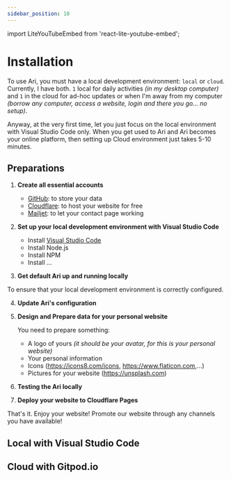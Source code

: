 ```yaml
---
sidebar_position: 10
---
```


import LiteYouTubeEmbed from 'react-lite-youtube-embed';

# Installation

To use Ari, you must have a local development environment: `local` or `cloud`. Currently, I have both. `1` local for daily activities *(in my desktop computer)* and `1` in the cloud for ad-hoc updates or when I'm away from my computer *(borrow any computer, access a website, login and there you go... no setup)*.

Anyway, at the very first time, let you just focus on the local environment with Visual Studio Code only. When you get used to Ari and Ari becomes your online platform, then setting up Cloud environment just takes 5-10 minutes.

## Preparations

1. **Create all essential accounts**

    - [GitHub](https://github.com/signup): to store your data
    - [Cloudflare](https://dash.cloudflare.com/sign-up): to host your website for free
    - [Mailjet](https://app.mailjet.com/signup?lang=en_US): to let your contact page working

2. **Set up your local development environment with Visual Studio Code**

    - Install [Visual Studio Code](https://code.visualstudio.com/)
    - Install Node.js 
    - Install NPM
	- Install ...

3. **Get default Ari up and running locally**

  To ensure that your local development environment is correctly configured.

4. **Update Ari's configuration**

5. **Design and Prepare data for your personal website**

    You need to prepare something:
    - A logo of yours *(it should be your avatar, for this is your personal website)*
	- Your personal information
	- Icons (https://icons8.com/icons, https://www.flaticon.com,...)
	- Pictures for your website (https://unsplash.com)

6. **Testing the Ari locally**

7. **Deploy your website to Cloudflare Pages**

That's it. Enjoy your website! Promote our website through any channels you have available!

## Local with Visual Studio Code

<div className="video-container">
  <LiteYouTubeEmbed
    id="X8T4qx_VO50"
    playlist={false}
    title="Setup local development environment with Visual Studio Code"
    poster="hqdefault"
    noCookie={true}
  />
</div>

## Cloud with Gitpod.io

<div className="video-container">
  <LiteYouTubeEmbed
    id="X8T4qx_VO50"
    playlist={false}
    title="Setup local development environment with Visual Studio Code"
    poster="hqdefault"
    noCookie={true}
  />
</div>